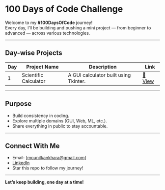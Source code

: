 # 100 Days of Code Challenge

Welcome to my **#100DaysOfCode** journey!  
Every day, I’ll be building and pushing a mini project — from beginner to advanced — across various technologies.

---

## Day-wise Projects

| Day | Project Name               | Description                            | Link |
|-----|----------------------------|----------------------------------------|------|
| 1   | Scientific Calculator      | A GUI calculator built using Tkinter.  | [🔗 View](./Day-1%20Scientific%20Calculator) |


---


## Purpose

- Build consistency in coding.
- Explore multiple domains (GUI, Web, ML, etc.).
- Share everything in public to stay accountable.

---

## Connect With Me

- Email: [mounilkankhara@gmail.com]
- [LinkedIn](www.linkedin.com/in/mounil-kankhara-ab90122a4)
- Star this repo to follow my journey!

---

**Let’s keep building, one day at a time!**
